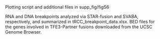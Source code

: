 Plotting script and additional files in supp_fig/figS6

RNA and DNA breakpoints analyzed via STAR-fusion and SVABA, respectively, and summarized in tRCC_breakpoint_data.xlsx. BED files for the genes involved in TFE3-Partner fusions downloaded from the UCSC Genome Browser.
